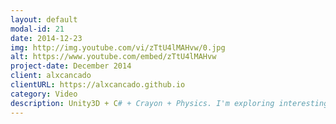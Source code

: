 ```yaml
---
layout: default
modal-id: 21
date: 2014-12-23
img: http://img.youtube.com/vi/zTtU4lMAHvw/0.jpg
alt: https://www.youtube.com/embed/zTtU4lMAHvw
project-date: December 2014
client: alxcancado
clientURL: https://alxcancado.github.io
category: Video
description: Unity3D + C# + Crayon + Physics. I'm exploring interesting game mechanics these days and what I've done here in Unity3D is similar to Crayon Physics awesome game. In this prototype you can draw in the scene, creating a new game object with physics so it's possible to interact with other game objects in the scene. (see the floor)
---
```

